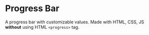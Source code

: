 # Progress Bar
A progress bar with customizable values. Made with HTML, CSS, JS **without** using HTML `<progress>` tag.
